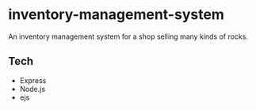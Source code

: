 # inventory-management-system
An inventory management system for a shop selling many kinds of rocks. 

## Tech
- Express
- Node.js
- ejs

